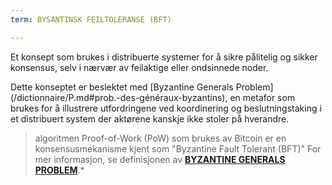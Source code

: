 ```yaml
---
term: BYSANTINSK FEILTOLERANSE (BFT)

---
```

Et konsept som brukes i distribuerte systemer for å sikre pålitelig og sikker konsensus, selv i nærvær av feilaktige eller ondsinnede noder.

Dette konseptet er beslektet med [Byzantine Generals Problem] (/dictionnaire/P.md#prob.-des-généraux-byzantins), en metafor som brukes for å illustrere utfordringene ved koordinering og beslutningstaking i et distribuert system der aktørene kanskje ikke stoler på hverandre.

> algoritmen Proof-of-Work (PoW) som brukes av Bitcoin er en konsensusmekanisme kjent som "Byzantine Fault Tolerant (BFT)" For mer informasjon, se definisjonen av **[BYZANTINE GENERALS PROBLEM](/dictionnaire/P.md#prob.-des-généraux-byzantins)**.*